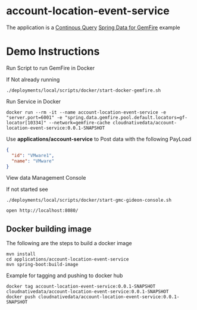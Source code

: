 # account-location-event-service

The application is a [Continous Query](https://docs.vmware.com/en/VMware-GemFire/10.1/gf/developing-continuous_querying-how_continuous_querying_works.html) [Spring Data for GemFire](https://docs.vmware.com/en/Spring-Data-for-VMware-GemFire/index.html) example

# Demo Instructions

Run Script to run GemFire in Docker

If Not already running

```shell
./deployments/local/scripts/docker/start-docker-gemfire.sh
```

Run Service in Docker

```shell
docker run --rm -it --name account-location-event-service -e "server.port=6001" -e "spring.data.gemfire.pool.default.locators=gf-locator[10334]" --network=gemfire-cache cloudnativedata/account-location-event-service:0.0.1-SNAPSHOT
```

Use **applications/account-service** to Post data with the following PayLoad

```json
{
  "id": "VMware1",
  "name": "VMware"
}
```

View data Management Console

If not started see

```shell
./deployments/local/scripts/docker/start-gmc-gideon-console.sh
```

```shell
open http://localhost:8080/
```

## Docker building image

The following are the steps to build a docker image
```shell
mvn install
cd applications/account-location-event-service
mvn spring-boot:build-image
```

Example for tagging and pushing to docker hub
```shell
docker tag account-location-event-service:0.0.1-SNAPSHOT cloudnativedata/account-location-event-service:0.0.1-SNAPSHOT
docker push cloudnativedata/account-location-event-service:0.0.1-SNAPSHOT
```

